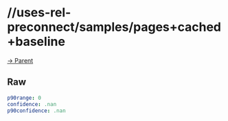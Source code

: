
# //uses-rel-preconnect/samples/pages+cached+baseline

[→ Parent](../..)


## Raw


```yaml
p90range: 0
confidence: .nan
p90confidence: .nan

```

